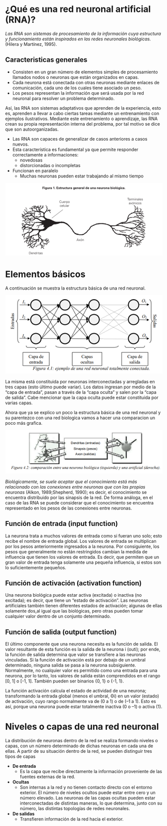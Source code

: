 
# ¿Qué es una red neuronal artificial (RNA)?

*Las RNA son sistemas de procesamiento de la información cuya estructura y funcionamiento están inspirados en las redes neuronales biológicas.* (Hilera y Martínez, 1995).

## Caracteristicas generales

- Consisten en un gran número de elementos simples de procesamiento llamados nodos o neuronas que están organizados en capas.
- Cada neurona está conectada con otras neuronas mediante enlaces de comunicación, cada uno de los cuales tiene asociado un peso.
- Los pesos representan la información que será usada por la red neuronal para resolver un problema determinado.

Así, las RNA son sistemas adaptativos que aprenden de la experiencia, esto es, aprenden a llevar a cabo ciertas tareas mediante un entrenamiento con ejemplos ilustrativos.
Mediante este entrenamiento o aprendizaje, las RNA crean su propia representación interna del problema, por tal motivo se dice que son autoorganizadas.

- Las RNA son capaces de generalizar de casos anteriores a casos nuevos.
- Esta característica es fundamental ya que permite responder correctamente a informaciones:
  - novedosas
  - distorcionadas o incompletas
- Funcionan en paralelo
  - Muchas neuronas pueden estar trabajando al mismo tiempo

<center><img src="neuronaBiologica.png"></center>

# Elementos básicos

A continuación se muestra la estructura básica de una red neuronal.

<center><img src="redNeuronal.png"></center>

La misma está constituida por neuronas interconectadas y arregladas en tres capas (esto último puede variar). Los datos ingresan por medio de la “capa de entrada”, pasan a través de la “capa oculta” y salen por la “capa de salida”. Cabe mencionar que la capa oculta puede estar constituida por varias capas.

Ahora que ya se explico un poco la estructura básica de una red neuronal y su parentezco con una red biologica vamos a hacer una comparacion un poco más grafica.

<center><img src="comparacionBiovsArt.png"></center>

*Biológicamente, se suele aceptar que el conocimiento está más relacionado con las conexiones entre neuronas que con las propias neuronas* (Alkon, 1989;Shepherd, 1990);
es decir, el conocimiento se encuentra distribuido por las sinapsis de la red. De forma análoga, en el caso de las RNA se puede considerar que el conocimiento se encuentra representado en los pesos de las conexiones entre neuronas.

## Función de entrada (input function)

La neurona trata a muchos valores de entrada como si fueran uno solo; esto recibe el nombre de entrada global.
Los valores de entrada se multiplican por los pesos anteriormente ingresados a la neurona. Por consiguiente, los pesos que generalmente no están restringidos cambian la medida de influencia que tienen los valores de entrada. Es decir, que permiten que un gran valor de entrada tenga solamente una pequeña influencia, si estos son lo suficientemente pequeños.

## Función de activación (activation function)

Una neurona biológica puede estar activa (excitada) o inactiva (no excitada); es decir, que tiene un “estado de activación”. Las neuronas artificiales también tienen diferentes estados de activación; algunas de ellas solamente dos,al igual que las biológicas, pero otras pueden tomar cualquier valor dentro de un conjunto determinado.

## Función de salida (output function)

El último componente que una neurona necesita es la función de salida. El valor resultante de esta función es la salida de la neurona i (outi); por ende, la función de salida determina que valor se transfiere a las neuronas vinculadas. Si la función de activación está por debajo de un umbral determinado, ninguna salida se pasa a la neurona subsiguiente. Normalmente, no cualquier valor es permitido como una entrada para una neurona, por lo tanto, los valores de salida están comprendidos en el rango [0, 1] o [-1, 1]. También pueden ser binarios {0, 1} o {-1, 1}.

La función activación calcula el estado de actividad de una neurona; transformando la entrada global (menos el umbral, Θi) en un valor (estado) de activación, cuyo rango normalmente va de (0 a 1) o de (–1 a 1). Esto es así, porque una neurona puede estar totalmente inactiva (0 o –1) o activa (1).

# Niveles o capas de una red neuronal

La distribución de neuronas dentro de la red se realiza formando niveles o capas, con un número determinado de dichas neuronas en cada una de ellas. A partir de su situación dentro de la red, se pueden distinguir tres tipos de capas

- **De entrada**
  - Es la capa que recibe directamente la información proveniente de las fuentes externas de la red.
- **Ocultas**
  - Son internas a la red y no tienen contacto directo con el entorno exterior. El número de niveles ocultos puede estar entre cero y un número elevado. Las neuronas de las capas ocultas pueden estar interconectadas de distintas maneras, lo que determina, junto con su número, las distintas topologías de redes neuronales.
- **De salidas**
  - Transfieren información de la red hacia el exterior.
